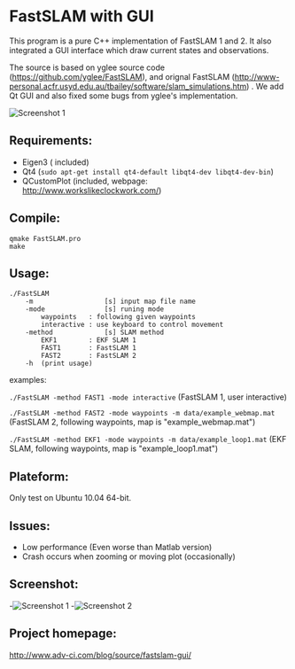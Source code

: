 # FastSLAM with GUI

This program is a pure C++ implementation of FastSLAM 1 and 2. It also integrated a GUI interface which draw current states and observations.

The source is based on yglee source code (https://github.com/yglee/FastSLAM), and orignal FastSLAM (http://www-personal.acfr.usyd.edu.au/tbailey/software/slam_simulations.htm) . We add Qt GUI and also fixed some bugs from yglee's implementation. 

![Screenshot 1](figures/Screenshot-2D-SLAM_1.png "Screenshot 1")


## Requirements:
* Eigen3 ( included)
* Qt4 (`sudo apt-get install qt4-default libqt4-dev libqt4-dev-bin`)
* QCustomPlot (included, webpage: http://www.workslikeclockwork.com/) 


## Compile:

```
qmake FastSLAM.pro
make
```

## Usage:
```
./FastSLAM
    -m                  [s] input map file name
    -mode               [s] runing mode
        waypoints   : following given waypoints
        interactive : use keyboard to control movement
    -method             [s] SLAM method
        EKF1        : EKF SLAM 1
        FAST1       : FastSLAM 1
        FAST2       : FastSLAM 2
    -h  (print usage)
```


examples:

`./FastSLAM -method FAST1 -mode interactive` (FastSLAM 1, user interactive)

`./FastSLAM -method FAST2 -mode waypoints -m data/example_webmap.mat` (FastSLAM 2, following waypoints, map is "example_webmap.mat")

`./FastSLAM -method EKF1 -mode waypoints -m data/example_loop1.mat` (EKF SLAM, following waypoints, map is "example_loop1.mat")



## Plateform:
Only test on Ubuntu 10.04 64-bit. 


## Issues:
* Low performance (Even worse than Matlab version)
* Crash occurs when zooming or moving plot (occasionally)


## Screenshot:
-![Screenshot 1](figures/Screenshot-2D-SLAM_1.png "Screenshot 1")
-![Screenshot 2](figures/Screenshot-2D-SLAM_2.png "Screenshot 2")


## Project homepage:
http://www.adv-ci.com/blog/source/fastslam-gui/
